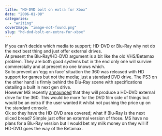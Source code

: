 ```yaml
---
title: "HD-DVD bolt on extra for Xbox"
date: "2006-01-08"
categories: 
  - "writing"
coverImage: "image-not-found.png"
slug: "hd-dvd-bolt-on-extra-for-xbox"
---
```


If you can’t decide which media to support; HD-DVD or Blu-Ray why not do the next best thing and just offer external drives.  
At present the Blu-Ray/HD-DVD argument is a bit like the old VHS/Betamax problem. They are both good systems but in the end only one will survive commercially and at present no one knows which.  
So to prevent an ‘egg on face’ situation the 360 was released with HD support for games but not the media; just a standard DVD drive. The PS3 on the other hand is firmly behind the Blu-Ray scene with specifications detailing a built in next gen drive.  
However MS recently [announced](http://www.gamespot.com/news/6141859.html) that they will produce a HD-DVD external drive for the 360. This would be more for the DVD film side of things but would be an extra if the user wanted it whilst not pushing the price up on the standard console.  
Ok so they have the HD-DVD area covered; what if Blu-Ray is the next sliced bread? Simple just offer an external version of those. MS have no plans for a Blu-Ray version but I would bet my milk money on they will if HD-DVD goes the way of the Betamax.
